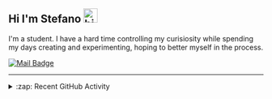 ## Hi I'm Stefano <img src="https://user-images.githubusercontent.com/1303154/88677602-1635ba80-d120-11ea-84d8-d263ba5fc3c0.gif" width="28px" alt="hi">

I'm a student. I have a hard time controlling my curisiosity while spending my days creating and experimenting, hoping to better myself in the process.

[![Mail Badge](https://img.shields.io/badge/-0x550xaa-c0392b?style=flat&labelColor=c0392b&logo=gmail&logoColor=white)](mailto:stefano.cuizza@protonmail.com)

---
  
<details>
  <summary>:zap: Recent GitHub Activity</summary>
  
  <!--START_SECTION:activity-->
  <!--END_SECTION:activity-->

</details>
